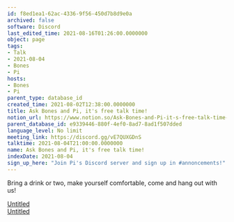 ```yaml
---
id: f8ed1ea1-62ac-4336-9f56-450d7b8d9e0a
archived: false
software: Discord
last_edited_time: 2021-08-16T01:26:00.0000000
object: page
tags:
- Talk
- 2021-08-04
- Bones
- Pi
hosts:
- Bones
- Pi
parent_type: database_id
created_time: 2021-08-02T12:38:00.0000000
title: Ask Bones and Pi, it's free talk time!
notion_url: https://www.notion.so/Ask-Bones-and-Pi-it-s-free-talk-time-f8ed1ea162ac43369f56450d7b8d9e0a
parent_database_id: e9339446-880f-4ef0-8ad7-8ad1f507dded
language_level: No limit
meeting_link: https://discord.gg/vE7QUXGDnS
talktime: 2021-08-04T21:00:00.0000000
name: Ask Bones and Pi, it's free talk time!
indexDate: 2021-08-04
sign_up_here: "Join Pi's Discord server and sign up in #annoncements!"
---
```


Bring a drink or two, make yourself comfortable, come and hang out with us!

[Untitled](https://www.notion.so/12c4a9e645d54aefa860b5f927a0b220)   
[Untitled](https://www.notion.so/482e61b02b9c4456b2b4fe86bb7544c6)   








